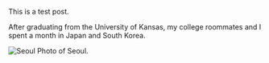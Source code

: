 This is a test post.

After graduating from the University of Kansas, my college roommates and I spent a month in Japan and South Korea.

![Seoul](https://i.ibb.co/kxwS3qP/Seoul.jpg)
Photo of Seoul.
